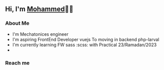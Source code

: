 ## Hi, I'm [Mohammed](#https://github.com/Mohammed-raida2000)👨‍💻
### About Me 
* I'm Mechatonices engineer
* I'm aspiring FrontEnd Developer vuejs To moving in backend php-larval 
* I'm currently learning FW sass :scss: with Practical 23/Ramadan/2023
* 
### Reach me

